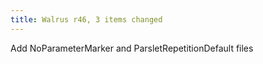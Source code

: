 ```yaml
---
title: Walrus r46, 3 items changed
---
```


Add NoParameterMarker and ParsletRepetitionDefault files
